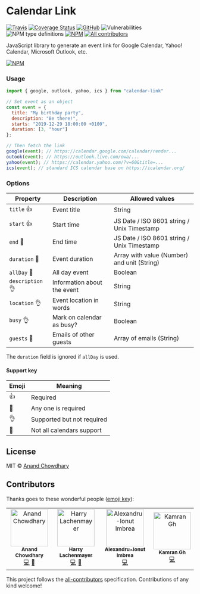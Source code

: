 # Calendar Link

[![Travis](https://img.shields.io/travis/AnandChowdhary/calendar-link.svg)](https://travis-ci.org/AnandChowdhary/calendar-link)
[![Coverage Status](https://coveralls.io/repos/github/AnandChowdhary/calendar-link/badge.svg?branch=master)](https://coveralls.io/github/AnandChowdhary/calendar-link?branch=master)
[![GitHub](https://img.shields.io/github/license/anandchowdhary/calendar-link.svg)](https://github.com/AnandChowdhary/calendar-link/blob/master/LICENSE)
![Vulnerabilities](https://img.shields.io/snyk/vulnerabilities/github/AnandChowdhary/calendar-link.svg)
![NPM type definitions](https://img.shields.io/npm/types/calendar-link.svg)
[![NPM](https://img.shields.io/npm/v/calendar-link.svg)](https://www.npmjs.com/package/calendar-link)
[![All contributors](https://img.shields.io/badge/all_contributors-2-orange.svg)](#contributors)

JavaScript library to generate an event link for Google Calendar, Yahoo! Calendar, Microsoft Outlook, etc.

[![NPM](https://nodei.co/npm/calendar-link.png)](https://npm.im/calendar-link/)

### Usage

```js
import { google, outlook, yahoo, ics } from "calendar-link"

// Set event as an object
const event = {
  title: "My birthday party",
  description: "Be there!",
  starts: "2019-12-29 18:00:00 +0100",
  duration: [3, "hour"]
};

// Then fetch the link
google(event); // https://calendar.google.com/calendar/render...
outook(event); // https://outlook.live.com/owa/...
yahoo(event); // https://calendar.yahoo.com/?v=60&title=...
ics(event); // standard ICS calendar base on https://icalendar.org/
```

### Options

| Property         | Description                 | Allowed values                              |
|------------------|-----------------------------|---------------------------------------------|
| `title` 👍       | Event title                 | String                                      |
| `start` 👍       | Start time                  | JS Date / ISO 8601 string / Unix Timestamp  |
| `end` 🤙         | End time                    | JS Date / ISO 8601 string / Unix Timestamp  |
| `duration` 🤙    | Event duration              | Array with value (Number) and unit (String) |
| `allDay` 🤙      | All day event               | Boolean                                     |
| `description` 👌 | Information about the event | String                                      |
| `location` 👌    | Event location in words     | String                                      |
| `busy` 👌        | Mark on calendar as busy?   | Boolean                                     |
| `guests` 🤞      | Emails of other guests      | Array of emails (String)                    |

The `duration` field is ignored if `allDay` is used.

#### Support key

| Emoji | Meaning |
| --- | --- |
| 👍 | Required |
| 🤙 | Any one is required |
| 👌 | Supported but not required |
| 🤞 | Not all calendars support |

## License

MIT © [Anand Chowdhary](https://anandchowdhary.com/?utm_source=github&utm_medium=calendar-link&utm_campaign=readme)

## Contributors

Thanks goes to these wonderful people ([emoji key](https://allcontributors.org/docs/en/emoji-key)):

<!-- ALL-CONTRIBUTORS-LIST:START - Do not remove or modify this section -->
<!-- prettier-ignore -->
<table>
  <tr>
    <td align="center"><a href="https://anandchowdhary.com/?utm_source=github&utm_campaign=about-link"><img src="https://avatars3.githubusercontent.com/u/2841780?v=4" width="100px;" alt="Anand Chowdhary"/><br /><sub><b>Anand Chowdhary</b></sub></a><br /><a href="https://github.com/AnandChowdhary/calendar-link/commits?author=AnandChowdhary" title="Code">💻</a> <a href="https://github.com/AnandChowdhary/calendar-link/commits?author=AnandChowdhary" title="Documentation">📖</a></td>
    <td align="center"><a href="https://keybase.io/lachenmayer"><img src="https://avatars1.githubusercontent.com/u/38614?v=4" width="100px;" alt="Harry Lachenmayer"/><br /><sub><b>Harry Lachenmayer</b></sub></a><br /><a href="https://github.com/AnandChowdhary/calendar-link/commits?author=lachenmayer" title="Code">💻</a> <a href="https://github.com/AnandChowdhary/calendar-link/commits?author=lachenmayer" title="Documentation">📖</a></td>
    <td align="center"><a href="http://AlexImbrea.com"><img src="https://avatars2.githubusercontent.com/u/4534299?v=4" width="100px;" alt="Alexandru-Ionut Imbrea"/><br /><sub><b>Alexandru-Ionut Imbrea</b></sub></a><br /><a href="https://github.com/AnandChowdhary/calendar-link/commits?author=AlexImb" title="Code">💻</a></td>
    <td align="center"><a href="https://github.com/k4mr4n"><img src="https://avatars1.githubusercontent.com/u/5468009?v=4" width="100px;" alt="Kamran Gh"/><br /><sub><b>Kamran Gh</b></sub></a><br /><a href="https://github.com/AnandChowdhary/calendar-link/commits?author=k4mr4n" title="Code">💻</a></td>
  </tr>
</table>

<!-- ALL-CONTRIBUTORS-LIST:END -->

This project follows the [all-contributors](https://github.com/all-contributors/all-contributors) specification. Contributions of any kind welcome!
